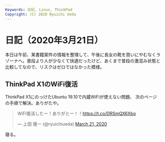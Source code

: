 ```yaml
---
Keywords: 日記, Linux, ThinkPad
Copyright: (C) 2020 Ryuichi Ueda
---
```


# 日記（2020年3月21日）

本日は午前、某書籍案件の情報を整理して、午後に長女の靴を買いにやむなくラゾーナへ。普段より人が少なくて快適だったけど、あくまで普段の激混み状態と比較してなので、リスクはゼロではなかった模様。

## ThinkPad X1のWiFi復活

ThinkPad X1にのっけたUbuntu 19.10で内蔵WiFiが使えない問題、
次のページの手順で解決。ありがたや。

<blockquote class="twitter-tweet" data-partner="tweetdeck"><p lang="ja" dir="ltr">WiFi復活したー！ありがとー！！<a href="https://t.co/DRSmQX6Xbo">https://t.co/DRSmQX6Xbo</a></p>&mdash; 上田 隆一 (@ryuichiueda) <a href="https://twitter.com/ryuichiueda/status/1241369162334662657?ref_src=twsrc%5Etfw">March 21, 2020</a></blockquote>
<script async src="https://platform.twitter.com/widgets.js" charset="utf-8"></script>



寝る。
